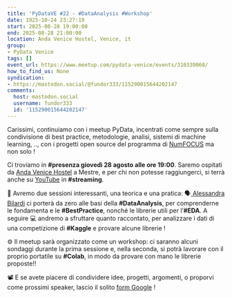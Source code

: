 ```yaml
---
title: 'PyDataVE #22 - #DataAnalysis #Workshop'
date: 1925-10-24 23:27:19
start: 2025-08-28 19:00:00
end: 2025-08-28 21:00:00
location: Anda Venice Hostel, Venice, it
group:
- PyData Venice
tags: []
event_url: https://www.meetup.com/pydata-venice/events/310339068/
how_to_find_us: None
syndication:
- https://mastodon.social/@fundor333/115290015644202147
comments:
  host: mastodon.social
  username: fundor333
  id: '115290015644202147'
---
```


Carissimi, continuiamo con i meetup PyData, incentrati come sempre sulla condivisione di best practice, metodologie, analisi, sistemi di machine learning, .., con i progetti open source del programma di [NumFOCUS](https://numfocus.org/sponsored-projects) ma non solo !

Ci troviamo in **#presenza giovedì 28 agosto alle ore 19:00**.
Saremo ospitati da [Anda Venice Hostel](https://maps.app.goo.gl/XEf4i3UYwpLAmGoT8) a Mestre, e per chi non potesse raggiungerci, si terrà anche su [YouTube](https://www.youtube.com/watch?v=0T720NCMS2o) in **#streaming**.

👥 Avremo due sessioni interessanti, una teorica e una pratica:
🗣[ ](https://www.linkedin.com/in/bigluck/)[Alessandra Bilardi](https://www.linkedin.com/in/bilardi/) ci porterà da zero alle basi della **#DataAnalysis**, per comprenderne le fondamenta e le **#BestPractice**, nonché le librerie utili per l’**#EDA**.
A seguire 💻 andremo a sfruttare quanto raccontato, per analizzare i dati di una competizione di **#Kaggle** e provare alcune librerie !

⚙️ Il meetup sarà organizzato come un workshop: ci saranno alcuni sondaggi durante la prima sessione e, nella seconda, si potrà lavorare con il proprio portatile su **#Colab**, in modo da provare con mano le librerie proposte‼️

📽 E se avete piacere di condividere idee, progetti, argomenti, o proporvi come prossimi speaker, lascio il solito [form Google](https://forms.gle/rVMWxFnodHaNb9ab9) !
